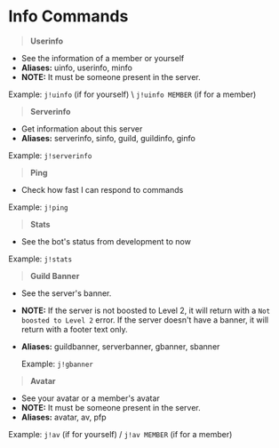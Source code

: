 # Info Commands

>**Userinfo**

* See the information of a member or yourself
* **Aliases:** uinfo, userinfo, minfo
* **NOTE:** It must be someone present in the server.

 Example: `j!uinfo` (if for yourself) \ `j!uinfo MEMBER` (if for a member)

>**Serverinfo**

* Get information about this server
* **Aliases:** serverinfo, sinfo, guild, guildinfo, ginfo

 Example: `j!serverinfo`

>**Ping**

* Check how fast I can respond to commands

 Example: `j!ping`

>**Stats**

* See the bot's status from development to now

 Example: `j!stats`

>**Guild Banner**

* See the server's banner.
* **NOTE:** If the server is not boosted to Level 2, it will return with a `Not boosted to Level 2` error. If the server doesn't have a banner, it will return with a footer text only.
* **Aliases:** guildbanner, serverbanner, gbanner, sbanner

    Example: `j!gbanner`

>**Avatar**

* See your avatar or a member's avatar
* **NOTE:** It must be someone present in the server.
* **Aliases:** avatar, av, pfp

 Example: `j!av` (if for yourself) / `j!av MEMBER` (if for a member)
